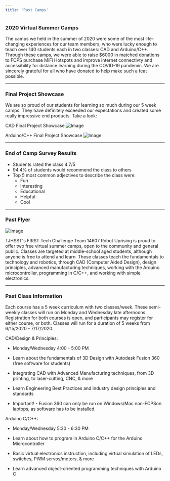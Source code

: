 ```yaml
---
title: 'Past Camps'
---
```


### 2020 Virtual Summer Camps 

The camps we held in the summer of 2020 were some of the most life-changing experiences for our team members, who were lucky enough to teach over 140 students each in two classes: CAD and Arduino/C++. Through these camps, we were able to raise $6000 in matched donations to FCPS purchase MiFi Hotspots and improve internet connectivty and accessibility for distance learning during the COVID-19 pandemic. We are sincerely grateful for all who have donated to help make such a feat possible.

____________

### Final Project Showcase

We are so proud of our students for learning so much during our 5 week camps. They have definitely exceeded our expectations and created some really impressive end products. Take a look:

CAD Final Project Showcase
![Image](https://drive.google.com/uc?id=1WYeonwliAfVjnHEVn9tADEg4Q44MVJjl)

Arduino/C++ Final Project Showcase
![Image](https://drive.google.com/uc?id=1pqD0CgFEbOnXiuRtlO1eSTYn0KX-8O81)

____________

### End of Camp Survey Results

- Students rated the class 4.7/5 <img src="https://drive.google.com/uc?id=1drjjhEXu5rrnn6r_Zx4264gYmBZQbwyF" width="75" height="1"/>
- 94.4% of students would recommend the class to others
- Top 5 most common adjectives to describe the class were:
    - Fun
    - Interesting
    - Educational
    - Helpful
    - Cool
____________

### Past Flyer

![Image](https://drive.google.com/uc?id=1R5VpIT3ez5J59VZiW5eVW84a964IS1qX)

TJHSST's FIRST Tech Challenge Team 14607 Robot Uprising is proud to offer two free virtual summer camps, open to the community and general public. Classes are targeted at middle-school aged students, although anyone is free to attend and learn. These classes teach the fundamentals to technology and robotics, through CAD (Computer Aided Design), design principles, advanced manufacturing techniques, working with the Arduino microcontroller, programming in C/C++, and working with simple electronics.

____________

### Past Class Information

Each course has a 5 week curriculum with two classes/week. These semi-weekly classes will run on Monday and Wednesday late afternoons. Registration for both courses is open, and participants may register for either course, or both. 
Classes will run for a duration of 5 weeks from 6/15/2020 - 7/17/2020. 

CAD/Design & Principles: 

- Monday/Wednesday 4:00 - 5:00 PM 

- Learn about the fundamentals of 3D Design with Autodesk Fusion 360 (free software for students)

- Integrating CAD with Advanced Manufacturing techniques, from 3D printing, to laser-cutting, CNC, & more

- Learn Engineering Best Practices and industry design principles and standards

- Important! - Fusion 360 can only be run on Windows/Mac non-FCPSon laptops, as software has to be installed. 

Arduino C/C++: 

- Monday/Wednesday 5:30 - 6:30 PM  

- Learn about how to program in Arduino C/C++ for the Arduino Microcontroller

- Basic virtual electronics instruction, including virtual simulation of LEDs, switches, PWM servos/motors, & more

- Learn advanced object-oriented programming techniques with Arduino C 

